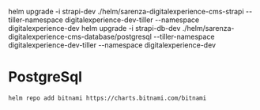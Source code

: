 helm upgrade -i strapi-dev ./helm/sarenza-digitalexperience-cms-strapi --tiller-namespace digitalexperience-dev-tiller --namespace digitalexperience-dev
helm upgrade -i strapi-db-dev ./helm/sarenza-digitalexperience-cms-database/postgresql --tiller-namespace digitalexperience-dev-tiller --namespace digitalexperience-dev


# PostgreSql

```
helm repo add bitnami https://charts.bitnami.com/bitnami
```